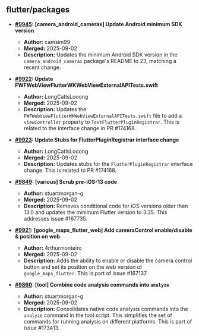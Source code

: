 ## flutter/packages

- **[#9945](https://github.com/flutter/packages/pull/9945): [camera_android_camerax] Update Android minimum SDK version**
  - **Author:** camsim99
  - **Merged:** 2025-09-02
  - **Description:** Updates the minimum Android SDK version in the `camera_android_camerax` package's README to 23, matching a recent change.

- **[#9922](https://github.com/flutter/packages/pull/9922): Update FWFWebViewFlutterWKWebViewExternalAPITests.swift**
  - **Author:** LongCatIsLooong
  - **Merged:** 2025-09-02
  - **Description:** Updates the `FWFWebViewFlutterWKWebViewExternalAPITests.swift` file to add a `viewController` property to `TestFlutterPluginRegistrar`. This is related to the interface change in PR #174168.

- **[#9923](https://github.com/flutter/packages/pull/9923): Update Stubs for FlutterPluginRegistrar interface change**
  - **Author:** LongCatIsLooong
  - **Merged:** 2025-09-02
  - **Description:** Updates stubs for the `FlutterPluginRegistrar` interface change. This is related to PR #174168.

- **[#9849](https://github.com/flutter/packages/pull/9849): [various] Scrub pre-iOS-13 code**
  - **Author:** stuartmorgan-g
  - **Merged:** 2025-09-02
  - **Description:** Removes conditional code for iOS versions older than 13.0 and updates the minimum Flutter version to 3.35. This addresses issue #167735.

- **[#9921](https://github.com/flutter/packages/pull/9921): [google_maps_flutter_web] Add cameraControl enable/disable & position on web**
  - **Author:** 4rthurmonteiro
  - **Merged:** 2025-09-02
  - **Description:** Adds the ability to enable or disable the camera control button and set its position on the web version of `google_maps_flutter`. This is part of issue #167137.

- **[#9860](https://github.com/flutter/packages/pull/9860): [tool] Combine code analysis commands into `analyze`**
  - **Author:** stuartmorgan-g
  - **Merged:** 2025-09-02
  - **Description:** Consolidates native code analysis commands into the `analyze` command in the tool script. This simplifies the set of commands for running analysis on different platforms. This is part of issue #173413.

